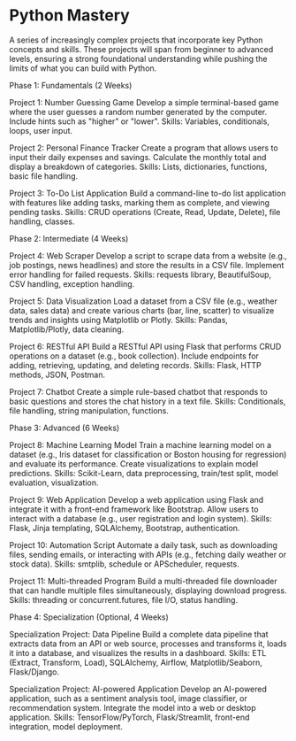 # Python Mastery
A series of increasingly complex projects that incorporate key Python concepts and skills. These projects will span from beginner to advanced levels, ensuring a strong foundational understanding while pushing the limits of what you can build with Python.

Phase 1: Fundamentals (2 Weeks)

Project 1: Number Guessing Game
Develop a simple terminal-based game where the user guesses a random number generated by the computer. Include hints such as "higher" or "lower".
Skills: Variables, conditionals, loops, user input.

Project 2: Personal Finance Tracker
Create a program that allows users to input their daily expenses and savings. Calculate the monthly total and display a breakdown of categories.
Skills: Lists, dictionaries, functions, basic file handling.

Project 3: To-Do List Application
Build a command-line to-do list application with features like adding tasks, marking them as complete, and viewing pending tasks.
Skills: CRUD operations (Create, Read, Update, Delete), file handling, classes.

Phase 2: Intermediate (4 Weeks)

Project 4: Web Scraper
Develop a script to scrape data from a website (e.g., job postings, news headlines) and store the results in a CSV file. Implement error handling for failed requests.
Skills: requests library, BeautifulSoup, CSV handling, exception handling.

Project 5: Data Visualization
Load a dataset from a CSV file (e.g., weather data, sales data) and create various charts (bar, line, scatter) to visualize trends and insights using Matplotlib or Plotly.
Skills: Pandas, Matplotlib/Plotly, data cleaning.

Project 6: RESTful API
Build a RESTful API using Flask that performs CRUD operations on a dataset (e.g., book collection). Include endpoints for adding, retrieving, updating, and deleting records.
Skills: Flask, HTTP methods, JSON, Postman.

Project 7: Chatbot
Create a simple rule-based chatbot that responds to basic questions and stores the chat history in a text file.
Skills: Conditionals, file handling, string manipulation, functions.

Phase 3: Advanced (6 Weeks)

Project 8: Machine Learning Model
Train a machine learning model on a dataset (e.g., Iris dataset for classification or Boston housing for regression) and evaluate its performance. Create visualizations to explain model predictions.
Skills: Scikit-Learn, data preprocessing, train/test split, model evaluation, visualization.

Project 9: Web Application
Develop a web application using Flask and integrate it with a front-end framework like Bootstrap. Allow users to interact with a database (e.g., user registration and login system).
Skills: Flask, Jinja templating, SQLAlchemy, Bootstrap, authentication.

Project 10: Automation Script
Automate a daily task, such as downloading files, sending emails, or interacting with APIs (e.g., fetching daily weather or stock data).
Skills: smtplib, schedule or APScheduler, requests.

Project 11: Multi-threaded Program
Build a multi-threaded file downloader that can handle multiple files simultaneously, displaying download progress.
Skills: threading or concurrent.futures, file I/O, status handling.

Phase 4: Specialization (Optional, 4 Weeks)

Specialization Project: Data Pipeline
Build a complete data pipeline that extracts data from an API or web source, processes and transforms it, loads it into a database, and visualizes the results in a dashboard.
Skills: ETL (Extract, Transform, Load), SQLAlchemy, Airflow, Matplotlib/Seaborn, Flask/Django.

Specialization Project: AI-powered Application
Develop an AI-powered application, such as a sentiment analysis tool, image classifier, or recommendation system. Integrate the model into a web or desktop application.
Skills: TensorFlow/PyTorch, Flask/Streamlit, front-end integration, model deployment.
